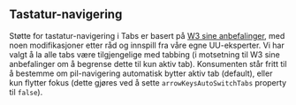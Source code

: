 ## Tastatur-navigering

Støtte for tastatur-navigering i Tabs er basert på [W3 sine anbefalinger](https://www.w3.org/TR/wai-aria-practices/#tabpanel), med noen modifikasjoner etter råd og innspill fra våre egne UU-eksperter. Vi har valgt å la alle tabs være tilgjengelige med tabbing (i motsetning til W3 sine anbefalinger om å begrense dette til kun aktiv tab). Konsumenten står fritt til å bestemme om pil-navigering automatisk bytter aktiv tab (default), eller kun flytter fokus (dette gjøres ved å sette `arrowKeysAutoSwitchTabs` property til `false`).